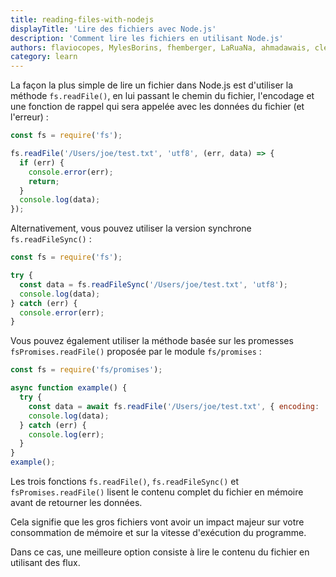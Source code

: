 ```yaml
---
title: reading-files-with-nodejs
displayTitle: 'Lire des fichiers avec Node.js'
description: 'Comment lire les fichiers en utilisant Node.js'
authors: flaviocopes, MylesBorins, fhemberger, LaRuaNa, ahmadawais, clean99, AugustinMauroy
category: learn
---
```


La façon la plus simple de lire un fichier dans Node.js est d'utiliser la méthode `fs.readFile()`, en lui passant le chemin du fichier, l'encodage et une fonction de rappel qui sera appelée avec les données du fichier (et l'erreur) :

```js
const fs = require('fs');

fs.readFile('/Users/joe/test.txt', 'utf8', (err, data) => {
  if (err) {
    console.error(err);
    return;
  }
  console.log(data);
});
```

Alternativement, vous pouvez utiliser la version synchrone `fs.readFileSync()` :

```js
const fs = require('fs');

try {
  const data = fs.readFileSync('/Users/joe/test.txt', 'utf8');
  console.log(data);
} catch (err) {
  console.error(err);
}
```

Vous pouvez également utiliser la méthode basée sur les promesses `fsPromises.readFile()` proposée par le module `fs/promises` :

```js
const fs = require('fs/promises');

async function example() {
  try {
    const data = await fs.readFile('/Users/joe/test.txt', { encoding: 'utf8' });
    console.log(data);
  } catch (err) {
    console.log(err);
  }
}
example();
```

Les trois fonctions `fs.readFile()`, `fs.readFileSync()` et `fsPromises.readFile()` lisent le contenu complet du fichier en mémoire avant de retourner les données.

Cela signifie que les gros fichiers vont avoir un impact majeur sur votre consommation de mémoire et sur la vitesse d'exécution du programme.

Dans ce cas, une meilleure option consiste à lire le contenu du fichier en utilisant des flux.
